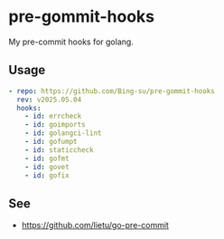 # pre-gommit-hooks

My pre-commit hooks for golang.

## Usage

```yaml
- repo: https://github.com/Bing-su/pre-gommit-hooks
  rev: v2025.05.04
  hooks:
    - id: errcheck
    - id: goimports
    - id: golangci-lint
    - id: gofumpt
    - id: staticcheck
    - id: gofmt
    - id: govet
    - id: gofix
```

## See

- https://github.com/lietu/go-pre-commit